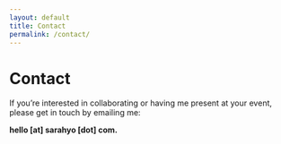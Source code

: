 ```yaml
---
layout: default
title: Contact
permalink: /contact/
---
```


# Contact

If you’re interested in collaborating or having me present at your event, please get in touch by emailing me: 

**hello [at] sarahyo [dot] com.**
